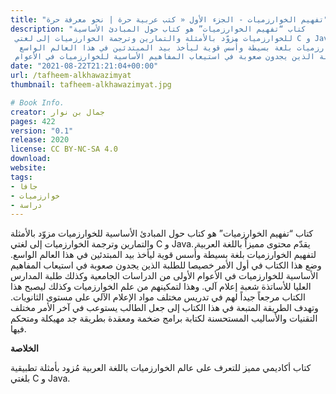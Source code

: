 ```yaml
---
title: "تفهيم الخوارزميات - الجزء الأول « كتب عربية حرة | نحو معرفة حرة"
description: "كتاب “تفهيم الخوارزميات” هو كتاب حول المبادئ الأساسية
 للخوارزميات مزوّد بالأمثلة والتمارين وترجمة الخوارزميات إلى لغتي C و Java.
  يقدّم محتوى مميزاً باللغة العربية لتفهيم الخوارزميات بلغة بسيطة وأُسس قوية ليأخذ بيد المبتدئين في هذا العالم الواسع.
 وضع هذا الكتاب في أول الأمر خصيصا للطلبة الذين يجدون صعوبة في استيعاب المفاهيم الأساسية للخوارزميات في الأعوام..."
date: "2021-08-22T21:21:04+00:00"
url: /tafheem-alkhawazimyat
thumbnail: tafheem-alkhawazimyat.jpg

# Book Info.
creator: جمال بن نوار
pages: 422
version: "0.1"
release: 2020
license: CC BY-NC-SA 4.0
download:
website:
tags:
- جافا
- خوارزميات
- دراسة
---
```


كتاب “تفهيم الخوارزميات” هو كتاب حول المبادئ الأساسية للخوارزميات مزوّد بالأمثلة والتمارين وترجمة الخوارزميات إلى لغتي C و Java. يقدّم محتوى مميزاً باللغة العربية لتفهيم الخوارزميات بلغة بسيطة وأُسس قوية ليأخذ بيد المبتدئين في هذا العالم الواسع.
وضع هذا الكتاب في أول الأمر خصيصا للطلبة الذين يجدون صعوبة في استيعاب المفاهيم الأساسية للخوارزميات في الأعوام الأولى من الدراسات الجامعية وكذلك طلبة المدارس العليا للأساتذة شعبة إعلام آلي. وهذا لتمكينهم من علم الخوارزميات وكذلك ليصبح هذا الكتاب مرجعاً جيداً لهم في تدريس مختلف مواد الإعلام الآلي على مستوى الثانويات.
وتهدف الطريقة المتبعة في هذا الكتاب إلى جعل الطالب يستوعب في آخر الأمر مختلف التقنيات والأساليب المستحسنة لكتابة برامج ضخمة ومعقدة بطريقة جد مهيكلة ومتحكم فيها.

**الخلاصة**

كتاب أكاديمي مميز للتعرف على عالم الخوارزميات باللغة العربية مُزود بأمثلة تطبيقية بلغتي C و Java.
